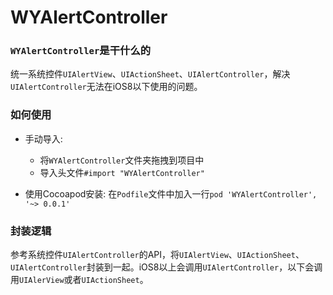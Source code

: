 # WYAlertController

### `WYAlertController`是干什么的
统一系统控件`UIAlertView`、`UIActionSheet`、`UIAlertController`，解决`UIAlertController`无法在iOS8以下使用的问题。

### 如何使用
- 手动导入:
  - 将`WYAlertController`文件夹拖拽到项目中
  - 导入头文件`#import "WYAlertController"`
  
- 使用Cocoapod安装: 在`Podfile`文件中加入一行`pod 'WYAlertController', '~> 0.0.1'`

### 封装逻辑

参考系统控件`UIAlertController`的API，将`UIAlertView`、`UIActionSheet`、`UIAlertController`封装到一起。iOS8以上会调用`UIAlertController`，以下会调用`UIAlerView`或者`UIActionSheet`。
